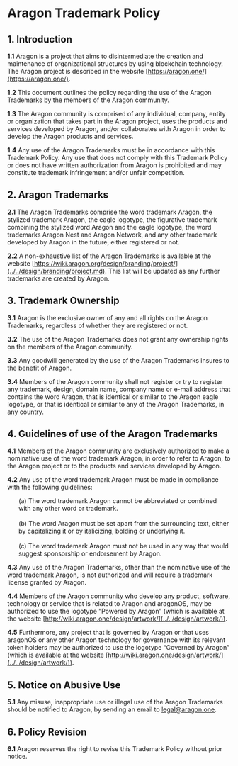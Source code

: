 # Aragon Trademark Policy

## 1. Introduction

**1.1** Aragon is a project that aims to disintermediate the creation and maintenance of organizational structures by using blockchain technology. The Aragon project is described in the website [https://aragon.one/](https://aragon.one/).

**1.2** This document outlines the policy regarding the use of the Aragon Trademarks by the members of the Aragon community.

**1.3** The Aragon community is comprised of any individual, company, entity or organization that takes part in the Aragon project, uses the products and services developed by Aragon, and/or collaborates with Aragon in order to develop the Aragon products and services.

**1.4** Any use of the Aragon Trademarks must be in accordance with this Trademark Policy. Any use that does not comply with this Trademark Policy or does not have written authorization from Aragon is prohibited and may constitute trademark infringement and/or unfair competition.

## 2. Aragon Trademarks

**2.1** The Aragon Trademarks comprise the word trademark Aragon, the stylized trademark Aragon, the eagle logotype, the figurative trademark combining the stylized word Aragon and the eagle logotype, the word trademarks Aragon Nest and Aragon Network, and any other trademark developed by Aragon in the future, either registered or not.

**2.2** A non-exhaustive list of the Aragon Trademarks is available at the website [https://wiki.aragon.org/design/branding/project/](../../design/branding/project.md). This list will be updated as any further trademarks are created by Aragon.

## 3. Trademark Ownership

**3.1** Aragon is the exclusive owner of any and all rights on the Aragon Trademarks, regardless of whether they are registered or not.

**3.2** The use of the Aragon Trademarks does not grant any ownership rights on the members of the Aragon community.

**3.3** Any goodwill generated by the use of the Aragon Trademarks insures to the benefit of Aragon.

**3.4** Members of the Aragon community shall not register or try to register any trademark, design, domain name, company name or e-mail address that contains the word Aragon, that is identical or similar to the Aragon eagle logotype, or that is identical or similar to any of the Aragon Trademarks, in any country.

## 4. Guidelines of use of the Aragon Trademarks

**4.1** Members of the Aragon community are exclusively authorized to make a nominative use of the word trademark Aragon, in order to refer to Aragon, to the Aragon project or to the products and services developed by Aragon.

**4.2** Any use of the word trademark Aragon must be made in compliance with the following guidelines:

<p style="margin-left: 5%">(a) The word trademark Aragon cannot be abbreviated or combined with any other word or trademark.<br>
    <br>
    (b) The word Aragon must be set apart from the surrounding text, either by capitalizing it or by italicizing, bolding or underlying it.<br>
    <br>
    (c) The word trademark Aragon must not be used in any way that would suggest sponsorship or endorsement by Aragon.</p>

**4.3** Any use of the Aragon Trademarks, other than the nominative use of the word trademark Aragon, is not authorized and will require a trademark license granted by Aragon.

**4.4** Members of the Aragon community who develop any product, software, technology or service that is related to Aragon and aragonOS, may be authorized to use the logotype “Powered by Aragon” (which is available at the website [http://wiki.aragon.one/design/artwork/](../../design/artwork/)).

**4.5** Furthermore, any project that is governed by Aragon or that uses aragonOS or any other Aragon technology for governance with its relevant token holders may be authorized to use the logotype “Governed by Aragon” (which is available at the website [http://wiki.aragon.one/design/artwork/](../../design/artwork/)).

## 5. Notice on Abusive Use

**5.1** Any misuse, inappropriate use or illegal use of the Aragon Trademarks should be notified to Aragon, by sending an email to legal@aragon.one.

## 6. Policy Revision

**6.1** Aragon reserves the right to revise this Trademark Policy without prior notice.
